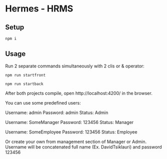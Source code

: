 # Hermes - HRMS

## Setup

```
npm i
```

## Usage

Run 2 separate commands simultaneously with 2 clis or & operator:
```
npm run startfront
```
```
npm run startback
```

After both projects compile, open http://localhost:4200/ in the browser.

You can use some predefined users:

Username: admin
Password: admin
Status: Admin

Username: SomeManager
Password: 123456
Status: Manager

Username: SomeEmployee
Password: 123456
Status: Employee

Or create your own from management section of Manager or Admin. Username will be concatenated full name (Ex. DavidTsiklauri) and password 123456
